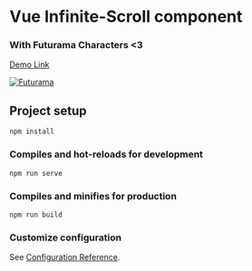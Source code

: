 # Vue Infinite-Scroll component

### With Futurama Characters <3

[Demo Link](https://futurama-infinite-scroll.netlify.app/)

[![Futurama](https://res.cloudinary.com/lariicsa/image/upload/v1602731757/futurama/ezgif.com-gif-maker_ds4w3x.gif "Futuramaaaa!")](https://res.cloudinary.com/lariicsa/image/upload/v1602731757/futurama/ezgif.com-gif-maker_ds4w3x.gif)

## Project setup
```
npm install
```

### Compiles and hot-reloads for development
```
npm run serve
```

### Compiles and minifies for production
```
npm run build
```

### Customize configuration
See [Configuration Reference](https://cli.vuejs.org/config/).
